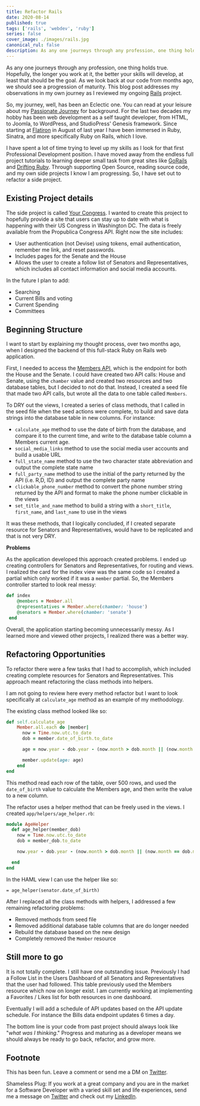 ```yaml
---
title: Refactor Rails
date: 2020-08-14
published: true
tags: ['rails', 'webdev', 'ruby']
series: false
cover_image: ./images/rails.jpg
canonical_rul: false
description: As any one journeys through any profession, one thing holds true. Hopefully, the longer you work at it, the better your skills will develop, at least that should be the goal. As we look back at our code from months ago, we should see a progression of maturity.
---
```

As any one journeys through any profession, one thing holds true. Hopefully, the longer you work at it, the better your skills will develop, at least that should be the goal. As we look back at our code from months ago, we should see a progression of maturity. This blog post addresses my observations in my own journey as I reviewed my ongoing [Rails][RAILS] project.

So, my journey, well, has been an Eclectic one. You can read at your leisure about my [Passionate Journey][JOURNEY] for background. For the last two decades my hobby has been web development as a self taught developer, from HTML, to Joomla, to WordPress, and StudioPress' Genesis framework. Since starting at [Flatiron][] in August of last year I have been immersed in Ruby, Sinatra, and more specifically Ruby on Rails, which I love.

I have spent a lot of time trying to level up my skills as I look for that first Professional Development position. I have moved away from the endless full project tutorials to learning deeper small task from great sites like [GoRails][GORAILS] and [Drifting Ruby][DRIFT]. Through supporting Open Source, reading source code, and my own side projects I know I am progressing. So, I have set out to refactor a side project.

## Existing Project details
The side project is called [Your Congress][CONGRESS]. I wanted to create this project to hopefully provide a site that users can stay up to date with what is happening with their US Congress in Washington DC. The data is freely available from the Propublica Congress API. Right now the site includes:
- User authentication (not Devise) using tokens, email authentication, remember me link, and reset passwords.
- Includes pages for the Senate and the House
- Allows the user to create a follow list of Senators and Representatives, which includes all contact information and social media accounts.

In the future I plan to add:
- Searching
- Current Bills and voting
- Current Spending
- Committees

## Beginning Structure
I want to start by explaining my thought process, over two months ago, when I designed the backend of this full-stack Ruby on Rails web application.

First, I needed to access the [Members API][MEMBERS], which is the endpoint for both the House and the Senate. I could have created two API calls: House and Senate, using the `chamber` value and created two resources and two database tables, but I decided to not do that. Instead, I created a seed file that made two API calls, but wrote all the data to one table called `Members`.

To DRY out the views, I created a series of class methods, that I called in the seed file when the seed actions were complete, to build and save data strings into the database table in new columns. For instance:
- `calculate_age` method to use the date of birth from the database, and compare it to the current time, and write to the database table column a Members current age.
- `social_media_links` method to use the social media user accounts and build a usable URL
- `full_state_name` method to use the two character state abbreviation and output the complete state name
- `full_party_name` method to use the initial of the party returned by the API (i.e. R,D, ID) and output the complete party name
- `clickable_phone_number` method to convert the phone number string returned by the API and format to make the phone number clickable in the views
- `set_title_and_name` method to build a string with a `short_title`, `first_name`, and `last_name` to use in the views

It was these methods, that I logically concluded, if I created separate resource for Senators and Representatives, would have to be replicated and that is not very DRY.

**Problems**

As the application developed this approach created problems. I ended up creating controllers for Senators and Representatives, for routing and views. I realized the card for the index view was the same code so I created a partial which only worked if it was a `member` partial. So, the Members controller started to look real messy:
```ruby
def index
    @members = Member.all
    @representatives = Member.where(chamber: 'house')
    @senators = Member.where(chamber: 'senate')
 end
```
Overall, the application starting becoming unnecessarily messy. As I learned more and viewed other projects, I realized there was a better way.

## Refactoring Opportunities
To refactor there were a few tasks that I had to accomplish, which included creating complete resources for Senators and Representatives. This approach meant refactoring the class methods into helpers.

I am not going to review here every method refactor but I want to look specifically at `calculate_age` method as an example of my methodology.

The existing class method looked like so:
```ruby
def self.calculate_age
    Member.all.each do |member|
      now = Time.now.utc.to_date
      dob = member.date_of_birth.to_date

      age = now.year - dob.year - (now.month > dob.month || (now.month == dob.month && now.day >= dob.day) ? 0 : 1)

      member.update(age: age)
    end
end
```
This method read each row of the table, over 500 rows, and used the `date_of_birth` value to calculate the Members age, and then write the value to a new column.

The refactor uses a helper method that can be freely used in the views. I created `app/helpers/age_helper.rb`:
```ruby
module AgeHelper
  def age_helper(member_dob)
    now = Time.now.utc.to_date
    dob = member_dob.to_date

    now.year - dob.year - (now.month > dob.month || (now.month == dob.month && now.day >= dob.day) ? 0 : 1)

  end
end
```
In the HAML view I can use the helper like so:
```
= age_helper(senator.date_of_birth)
```
After I replaced all the class methods with helpers, I addressed a few remaining refactoring problems:
- Removed methods from seed file
- Removed additional database table columns that are do longer needed
- Rebuild the database based on the new design
- Completely removed the `Member` resource

## Still more to go
It is not totally complete. I still have one outstanding issue. Previously I had a Follow List in the Users Dashboard of all Senators and Representatives that the user had followed. This table previously used the Members resource which now on longer exist. I am currently working at implementing a Favorites / Likes list for both resources in one dashboard.

Eventually I will add a schedule of API updates based on the API update schedule. For instance the Bills data endpoint updates 6 times a day.

The bottom line is your code from past project should always look like "*what was I thinking*." Progress and maturing as a developer means we should always be ready to go back, refactor, and grow more.

## Footnote
This has been fun. Leave a comment or send me a DM on [Twitter](http://twitter.com/EclecticCoding).

Shameless Plug: If you work at a great company and you are in the market for a Software Developer with a varied skill set and life experiences, send me a message on [Twitter](http://twitter.com/EclecticCoding) and check out my [LinkedIn](http://www.linkedin.com/in/dev-chuck-smith).

[RAILS]: https://rubyonrails.org/
[JOURNEY]: passionate-journey.md
[FLATIRON]: https://flatironschool.com/
[GORAILS]: https://gorails.com/
[DRIFT]: https://www.driftingruby.com/
[CONGRESS]: https://yourcongress.co
[MEMBERS]: https://projects.propublica.org/api-docs/congress-api/members/
